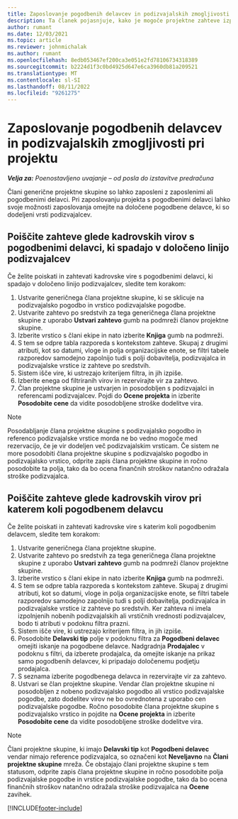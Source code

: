 ```yaml
---
title: Zaposlovanje pogodbenih delavcev in podizvajalskih zmogljivosti pri projektu
description: Ta članek pojasnjuje, kako je mogoče projektne zahteve izpolniti s pogodbenimi delavci ali podizvajalskimi zmogljivostmi v Microsoftu Dynamics 365 Project Operations.
author: rumant
ms.date: 12/03/2021
ms.topic: article
ms.reviewer: johnmichalak
ms.author: rumant
ms.openlocfilehash: 8edb053467ef200ca3e051e2fd78106734318389
ms.sourcegitcommit: b2224d1f3c0bd4925d647e6ca3960db81a209521
ms.translationtype: MT
ms.contentlocale: sl-SI
ms.lasthandoff: 08/11/2022
ms.locfileid: "9261275"
---
```

# <a name="staffing-a-project-with-contract-workers-and-subcontracted-capacity"></a>Zaposlovanje pogodbenih delavcev in podizvajalskih zmogljivosti pri projektu

_**Velja za:** Poenostavljeno uvajanje – od posla do izstavitve predračuna_

Člani generične projektne skupine so lahko zaposleni z zaposlenimi ali pogodbenimi delavci. Pri zaposlovanju projekta s pogodbenimi delavci lahko svoje možnosti zaposlovanja omejite na določene pogodbene delavce, ki so dodeljeni vrsti podizvajalcev. 

## <a name="search-for-staff-resource-requirements-with-contract-workers-that-belong-to-a-specific-subcontract-line"></a>Poiščite zahteve glede kadrovskih virov s pogodbenimi delavci, ki spadajo v določeno linijo podizvajalcev

Če želite poiskati in zahtevati kadrovske vire s pogodbenimi delavci, ki spadajo v določeno linijo podizvajalcev, sledite tem korakom:

1. Ustvarite generičnega člana projektne skupine, ki se sklicuje na podizvajalsko pogodbo in vrstico podizvajalske pogodbe.
2. Ustvarite zahtevo po sredstvih za tega generičnega člana projektne skupine z uporabo **Ustvari zahtevo** gumb na podmreži članov projektne skupine.
3. Izberite vrstico s člani ekipe in nato izberite **Knjiga** gumb na podmreži. 
4. S tem se odpre tabla razporeda s kontekstom zahteve. Skupaj z drugimi atributi, kot so datumi, vloge in polja organizacijske enote, se filtri tabele razporedov samodejno zapolnijo tudi s polji dobavitelja, podizvajalca in podizvajalske vrstice iz zahteve po sredstvih.
5. Sistem išče vire, ki ustrezajo kriterijem filtra, in jih izpiše. 
6. Izberite enega od filtriranih virov in rezervirajte vir za zahtevo. 
7. Član projektne skupine je ustvarjen in posodobljen s podizvajalci in referencami podizvajalcev. Pojdi do **Ocene projekta** in izberite **Posodobite cene** da vidite posodobljene stroške dodelitve vira. 

> [!NOTE]
> Posodabljanje člana projektne skupine s podizvajalsko pogodbo in referenco podizvajalske vrstice morda ne bo vedno mogoče med rezervacijo, če je vir dodeljen več podizvajalskim vrsticam. Če sistem ne more posodobiti člana projektne skupine s podizvajalsko pogodbo in podizvajalsko vrstico, odprite zapis člana projektne skupine in ročno posodobite ta polja, tako da bo ocena finančnih stroškov natančno odražala stroške podizvajalca.

## <a name="search-for-and-staff-resource-requirements-with-any-contract-worker"></a>Poiščite zahteve glede kadrovskih virov pri katerem koli pogodbenem delavcu

Če želite poiskati in zahtevati kadrovske vire s katerim koli pogodbenim delavcem, sledite tem korakom:

1. Ustvarite generičnega člana projektne skupine.
2. Ustvarite zahtevo po sredstvih za tega generičnega člana projektne skupine z uporabo **Ustvari zahtevo** gumb na podmreži članov projektne skupine.
3. Izberite vrstico s člani ekipe in nato izberite **Knjiga** gumb na podmreži. 
4. S tem se odpre tabla razporeda s kontekstom zahteve. Skupaj z drugimi atributi, kot so datumi, vloge in polja organizacijske enote, se filtri tabele razporedov samodejno zapolnijo tudi s polji dobavitelja, podizvajalca in podizvajalske vrstice iz zahteve po sredstvih. Ker zahteva ni imela izpolnjenih nobenih podizvajalskih ali vrstičnih vrednosti podizvajalcev, bodo ti atributi v podoknu filtra prazni.
5. Sistem išče vire, ki ustrezajo kriterijem filtra, in jih izpiše.
6. Posodobite **Delavski tip** polje v podoknu filtra za **Pogodbeni delavec** omejiti iskanje na pogodbene delavce. Nadgradnja **Prodajalec** v podoknu s filtri, da izberete prodajalca, da omejite iskanje na prikaz samo pogodbenih delavcev, ki pripadajo določenemu podjetju prodajalca.
7. S seznama izberite pogodbenega delavca in rezervirajte vir za zahtevo.
8. Ustvari se član projektne skupine. Vendar član projektne skupine ni posodobljen z nobeno podizvajalsko pogodbo ali vrstico podizvajalske pogodbe, zato dodelitev virov ne bo ovrednotena z uporabo cen podizvajalske pogodbe. Ročno posodobite člana projektne skupine s podizvajalsko vrstico in pojdite na **Ocene projekta** in izberite **Posodobite cene** da vidite posodobljene stroške dodelitve vira.

> [!NOTE]
> Člani projektne skupine, ki imajo **Delavski tip** kot **Pogodbeni delavec** vendar nimajo reference podizvajalca, so označeni kot **Neveljavno** na **Člani projektne skupine** mreža. Če obstajajo člani projektne skupine s tem statusom, odprite zapis člana projektne skupine in ročno posodobite polja podizvajalske pogodbe in vrstice podizvajalske pogodbe, tako da bo ocena finančnih stroškov natančno odražala stroške podizvajalca na **Ocene** zavihek. 


[!INCLUDE[footer-include](../../includes/footer-banner.md)]
